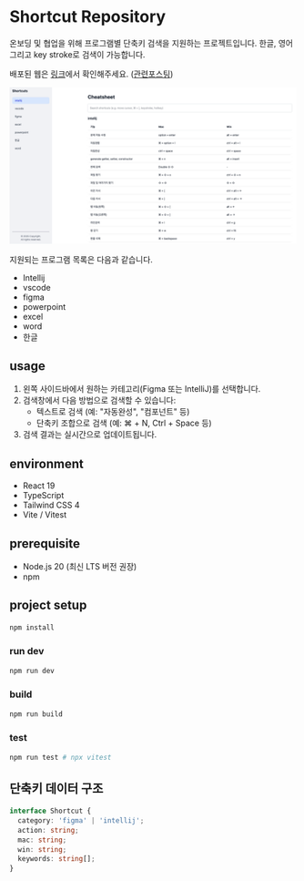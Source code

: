 # Shortcut Repository

온보딩 및 협업을 위해 프로그램별 단축키 검색을 지원하는 프로젝트입니다. 한글, 영어 그리고 key stroke로 검색이 가능합니다.

배포된 웹은 [링크](https://shortcut-cheatsheet.vercel.app/)에서 확인해주세요. ([관련포스팅](https://ydj515.github.io/posts/shortcut/))

![alt text](./docs/demo.png)

지원되는 프로그램 목록은 다음과 같습니다.

- Intellij
- vscode
- figma
- powerpoint
- excel
- word
- 한글

## usage

1. 왼쪽 사이드바에서 원하는 카테고리(Figma 또는 IntelliJ)를 선택합니다.
2. 검색창에서 다음 방법으로 검색할 수 있습니다:
   - 텍스트로 검색 (예: "자동완성", "컴포넌트" 등)
   - 단축키 조합으로 검색 (예: ⌘ + N, Ctrl + Space 등)
3. 검색 결과는 실시간으로 업데이트됩니다.

## environment

- React 19
- TypeScript
- Tailwind CSS 4
- Vite / Vitest

## prerequisite

- Node.js 20 (최신 LTS 버전 권장)
- npm

## project setup

```sh
npm install
```

### run dev

```sh
npm run dev
```

### build

```sh
npm run build
```

### test

```sh
npm run test # npx vitest
```

## 단축키 데이터 구조

```typescript
interface Shortcut {
  category: 'figma' | 'intellij';
  action: string;
  mac: string;
  win: string;
  keywords: string[];
}
```
